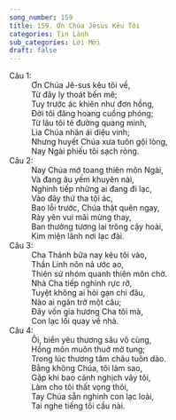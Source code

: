 ```yaml
---
song_number: 159
title: 159. Ơn Chúa Jêsus Kêu Tôi
categories: Tin Lành
sub_categories: Lời Mời
draft: false
---
```

<dl><dt>Câu 1:</dt><dd data-verse="1">Ơn Chúa Jê-sus kêu tôi về, <br/>Từ đây ly thoát bến mê; <br/>Tuy trước ác khiên như đơn hồng, <br/>Đời tôi đăng hoang cuồng phóng; <br/>Từ lâu tôi tẻ đường quang minh, <br/>Lìa Chúa nhân ái diệu vinh; <br/>Nhưng huyết Chúa xưa tuôn gội lòng, <br/>Nay Ngài phiếu tôi sạch ròng. </dd><dt>Câu 2:</dt><dd data-verse="2">Nay Chúa mở toang thiên môn Ngài, <br/>Và đang âu yếm khuyên nài, <br/>Nghinh tiếp những ai đang đi lạc, <br/>Vào đây thứ tha tội ác, <br/>Bao lỗi trước, Chúa thật quên ngay, <br/>Rày yên vui mãi mừng thay, <br/>Ban thưởng tương lai trông cậy hoài, <br/>Kim miện lãnh nơi lạc đài. </dd><dt>Câu 3:</dt><dd data-verse="3">Cha Thánh bữa nay kêu tôi vào, <br/>Thần Linh nôn nả ước ao, <br/>Thiên sứ nhóm quanh thiên môn chờ. <br/>Nhà Cha tiếp nghinh rực rỡ, <br/>Tuyệt không ai hỏi gạn chi đâu, <br/>Nào ai ngăn trở một câu; <br/>Đây vốn gia hương Cha tôi mà, <br/>Con lạc lối quay về nhà. </dd><dt>Câu 4:</dt><dd data-verse="4">Ôi, biển yêu thương sâu vô cùng, <br/>Hồng môn muôn thuở mở tung; <br/>Trong lúc thương tâm châu tuôn dào. <br/>Bằng không Chúa, tôi làm sao, <br/>Gặp khi bao cảnh nghịch vây tôi, <br/>Làm cho tôi thất vọng thôi, <br/>Tay Chúa sẵn nghinh con lạc loài, <br/>Tai nghe tiếng tôi cầu nài. </dd></dl>